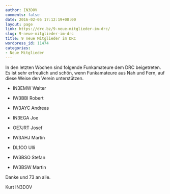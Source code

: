```yaml
---
author: IN3DOV
comments: false
date: 2016-02-05 17:12:19+00:00
layout: page
link: https://drc.bz/9-neue-mitglieder-im-drc/
slug: 9-neue-mitglieder-im-drc
title: 9 neue Mitglieder im DRC
wordpress_id: 11474
categories:
- Neue Mitglieder
---
```


In den letzten Wochen sind folgende Funkamateure dem DRC beigetreten. Es ist sehr erfreulich und schön, wenn Funkamateure aus Nah und Fern, auf diese Weise den Verein unterstützen.



	
  * IN3EMW Walter

	
  * IW3BBI Robert

	
  * IW3AYC Andreas

	
  * IN3EGA Joe

	
  * OE7JRT Josef

	
  * IW3AHJ Martin

	
  * DL1OO Ulli

	
  * IW3BSO Stefan

	
  * IW3BSW Martin


Danke und 73 an alle.

Kurt IN3DOV
